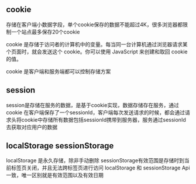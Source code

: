 ## cookie
存储在客户端小数据字段，单个cookie保存的数据不能超过4K，很多浏览器都限制一个站点最多保存20个cookie

cookie 是存储于访问者的计算机中的变量。每当同一台计算机通过浏览器请求某个页面时，就会发送这个 cookie。你可以使用 JavaScript 来创建和取回 cookie 的值。

cookie 是客户端和服务端都可以控制存储方案


## session
session是存储在服务的数据，是基于cookie实现，数据存储存在服务，通过cookie 在客户端保存了一个sessionId，客户端每次发送请求的时候，都会通过请求头将cookie中存储所有数据包括sessionId携带到服务器，服务通过sessionId去获取对应用户的数据


## localStorage sessionStorage

localStorage 是永久存储，除非手动删除
sessionStorage有效范围是存储时到当前标签页关闭，并且无法跨标签页进行访问
localStorage 和 sessionStorage Api一致，唯一区别就是有效范围以及有效日期

